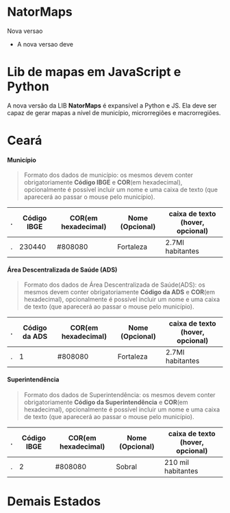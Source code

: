 # NatorMaps
Nova versao 

- A nova versao deve 

# Lib de mapas em JavaScript e Python
A nova versão da LIB **NatorMaps** é expansível a Python e JS. Ela deve ser capaz de gerar mapas a nível de município, microrregiões e macrorregiões. 

# Ceará

#### Município
> Formato dos dados de município: os mesmos devem conter obrigatoriamente **Código IBGE** e **COR**(em hexadecimal), opcionalmente é possível incluir um nome e uma caixa de texto (que aparecerá ao passar o mouse pelo município).

| .| Código IBGE | COR(em hexadecimal) | Nome (Opcional) | caixa de texto (hover, opcional)|
 |--|--|--|--|--|
 | .| 230440|#808080 | Fortaleza | 2.7MI habitantes

#### Área Descentralizada de Saúde (ADS)
> Formato dos dados de Área Descentralizada de Saúde(ADS): os mesmos devem conter obrigatoriamente **Código da ADS** e **COR**(em hexadecimal), opcionalmente é possível incluir um nome e uma caixa de texto (que aparecerá ao passar o mouse pelo município).

| .| Código da ADS | COR(em hexadecimal) | Nome (Opcional) | caixa de texto (hover, opcional)|
 |--|--|--|--|--|
 | .| 1|#808080 | Fortaleza | 2.7MI habitantes

#### Superintendência
> Formato dos dados de Superintendência: os mesmos devem conter obrigatoriamente **Código da Superintendência** e **COR**(em hexadecimal), opcionalmente é possível incluir um nome e uma caixa de texto (que aparecerá ao passar o mouse pelo município).

| .| Código IBGE | COR(em hexadecimal) | Nome (Opcional) | caixa de texto (hover, opcional)|
 |--|--|--|--|--|
 | .| 2|#808080 | Sobral | 210 mil habitantes
# Demais Estados
